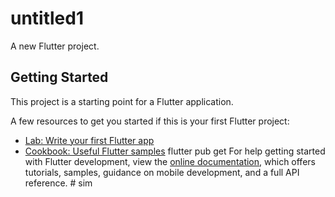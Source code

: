 # untitled1

A new Flutter project.

## Getting Started    

This project is a starting point for a Flutter application.

A few resources to get you started if this is your first Flutter project:

- [Lab: Write your first Flutter app](https://docs.flutter.dev/get-started/codelab)
- [Cookbook: Useful Flutter samples](https://docs.flutter.dev/cookbook)
flutter pub get
For help getting started with Flutter development, view the
[online documentation](https://docs.flutter.dev/), which offers tutorials,
samples, guidance on mobile development, and a full API reference.
#   s i m 
 
 
